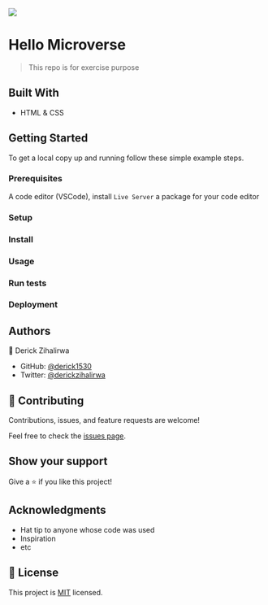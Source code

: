 ![](https://img.shields.io/badge/Microverse-blueviolet)

# Hello Microverse

> This repo is for exercise purpose

## Built With

- HTML & CSS

<!-- ## Live Demo (if available)

[Live Demo Link](https://livedemo.com) -->

## Getting Started

To get a local copy up and running follow these simple example steps.

### Prerequisites

A code editor (VSCode),
install `Live Server` a package for your code editor

### Setup

### Install

### Usage

### Run tests

### Deployment

## Authors

👤 Derick Zihalirwa

- GitHub: [@derick1530](https://github.com/derick1530)
- Twitter: [@derickzihalirwa](https://twitter.com/derickzihalirw5)

## 🤝 Contributing

Contributions, issues, and feature requests are welcome!

Feel free to check the [issues page](../../issues/).

## Show your support

Give a ⭐️ if you like this project!

## Acknowledgments

- Hat tip to anyone whose code was used
- Inspiration
- etc

## 📝 License

This project is [MIT](./MIT.md) licensed.
